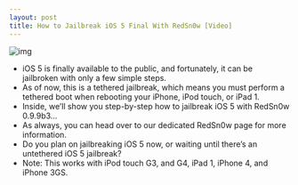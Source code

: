 ```yaml
---
layout: post
title: How to Jailbreak iOS 5 Final With RedSn0w [Video]
---
```

![img](http://media.idownloadblog.com/wp-content/uploads/2011/10/iOS-5-GM-Jailbroken.png)
* iOS 5 is finally available to the public, and fortunately, it can be jailbroken with only a few simple steps.
* As of now, this is a tethered jailbreak, which means you must perform a tethered boot when rebooting your iPhone, iPod touch, or iPad 1.
* Inside, we’ll show you step-by-step how to jailbreak iOS 5 with RedSn0w 0.9.9b3…
* As always, you can head over to our dedicated RedSn0w page for more information.
* Do you plan on jailbreaking iOS 5 now, or waiting until there’s an untethered iOS 5 jailbreak?
* Note: This works with iPod touch G3, and G4, iPad 1, iPhone 4, and iPhone 3GS.

